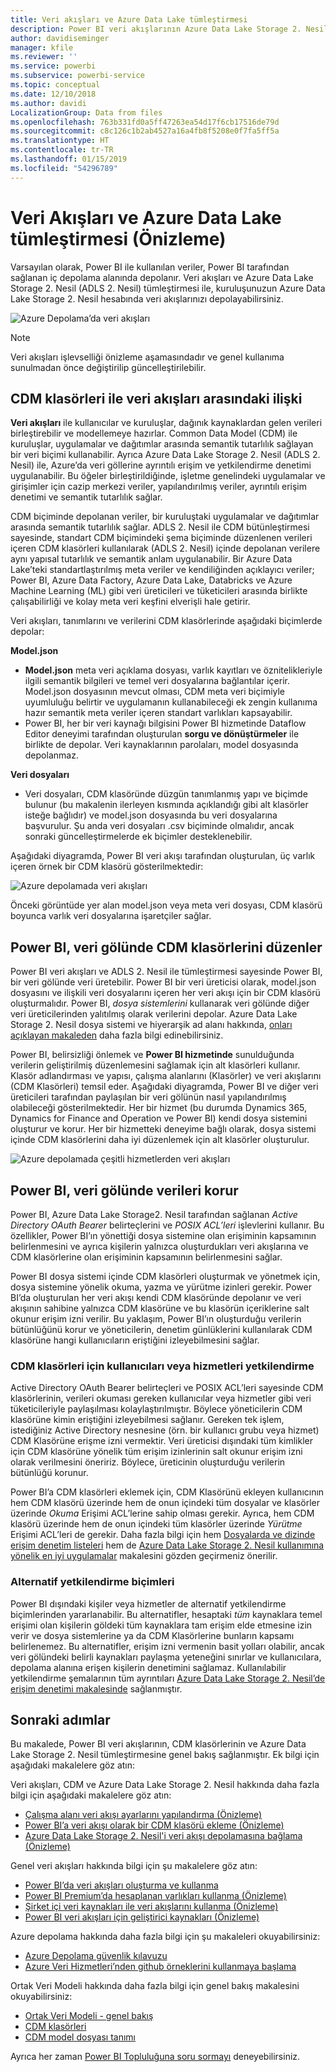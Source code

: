 ```yaml
---
title: Veri akışları ve Azure Data Lake tümleştirmesi
description: Power BI veri akışlarının Azure Data Lake Storage 2. Nesil ile nasıl tümleştirildiğine dair genel bakış
author: davidiseminger
manager: kfile
ms.reviewer: ''
ms.service: powerbi
ms.subservice: powerbi-service
ms.topic: conceptual
ms.date: 12/10/2018
ms.author: davidi
LocalizationGroup: Data from files
ms.openlocfilehash: 763b331fd0a5ff47263ea54d17f6cb17516de79d
ms.sourcegitcommit: c8c126c1b2ab4527a16a4fb8f5208e0f7fa5ff5a
ms.translationtype: HT
ms.contentlocale: tr-TR
ms.lasthandoff: 01/15/2019
ms.locfileid: "54296789"
---
```

# <a name="dataflows-and-azure-data-lake-integration-preview"></a>Veri Akışları ve Azure Data Lake tümleştirmesi (Önizleme)

Varsayılan olarak, Power BI ile kullanılan veriler, Power BI tarafından sağlanan iç depolama alanında depolanır. Veri akışları ve Azure Data Lake Storage 2. Nesil (ADLS 2. Nesil) tümleştirmesi ile, kuruluşunuzun Azure Data Lake Storage 2. Nesil hesabında veri akışlarınızı depolayabilirsiniz. 

![Azure Depolama’da veri akışları](media/service-dataflows-azure-data-lake-integration/dataflows-azure-integration_01.jpg)

> [!NOTE]
> Veri akışları işlevselliği önizleme aşamasındadır ve genel kullanıma sunulmadan önce değiştirilip güncelleştirilebilir.

## <a name="how-cdm-folders-relate-to-dataflows"></a>CDM klasörleri ile veri akışları arasındaki ilişki

**Veri akışları** ile kullanıcılar ve kuruluşlar, dağınık kaynaklardan gelen verileri birleştirebilir ve modellemeye hazırlar. Common Data Model (CDM) ile kuruluşlar, uygulamalar ve dağıtımlar arasında semantik tutarlılık sağlayan bir veri biçimi kullanabilir. Ayrıca Azure Data Lake Storage 2. Nesil (ADLS 2. Nesil) ile, Azure’da veri göllerine ayrıntılı erişim ve yetkilendirme denetimi uygulanabilir. Bu öğeler birleştirildiğinde, işletme genelindeki uygulamalar ve girişimler için cazip merkezi veriler, yapılandırılmış veriler, ayrıntılı erişim denetimi ve semantik tutarlılık sağlar.

CDM biçiminde depolanan veriler, bir kuruluştaki uygulamalar ve dağıtımlar arasında semantik tutarlılık sağlar. ADLS 2. Nesil ile CDM bütünleştirmesi sayesinde, standart CDM biçimindeki şema biçiminde düzenlenen verileri içeren CDM klasörleri kullanılarak (ADLS 2. Nesil) içinde depolanan verilere aynı yapısal tutarlılık ve semantik anlam uygulanabilir. Bir Azure Data Lake’teki standartlaştırılmış meta veriler ve kendiliğinden açıklayıcı veriler; Power BI, Azure Data Factory, Azure Data Lake, Databricks ve Azure Machine Learning (ML) gibi veri üreticileri ve tüketicileri arasında birlikte çalışabilirliği ve kolay meta veri keşfini elverişli hale getirir. 

Veri akışları, tanımlarını ve verilerini CDM klasörlerinde aşağıdaki biçimlerde depolar:

**Model.json**
* **Model.json** meta veri açıklama dosyası, varlık kayıtları ve öznitelikleriyle ilgili semantik bilgileri ve temel veri dosyalarına bağlantılar içerir. Model.json dosyasının mevcut olması, CDM meta veri biçimiyle uyumluluğu belirtir ve uygulamanın kullanabileceği ek zengin kullanıma hazır semantik meta veriler içeren standart varlıkları kapsayabilir.
* Power BI, her bir veri kaynağı bilgisini Power BI hizmetinde Dataflow Editor deneyimi tarafından oluşturulan **sorgu ve dönüştürmeler** ile birlikte de depolar. Veri kaynaklarının parolaları, model dosyasında depolanmaz.

**Veri dosyaları**
* Veri dosyaları, CDM klasöründe düzgün tanımlanmış yapı ve biçimde bulunur (bu makalenin ilerleyen kısmında açıklandığı gibi alt klasörler isteğe bağlıdır) ve model.json dosyasında bu veri dosyalarına başvurulur. Şu anda veri dosyaları .csv biçiminde olmalıdır, ancak sonraki güncelleştirmelerde ek biçimler desteklenebilir. 

Aşağıdaki diyagramda, Power BI veri akışı tarafından oluşturulan, üç varlık içeren örnek bir CDM klasörü gösterilmektedir:

![Azure depolamada veri akışları](media/service-dataflows-azure-data-lake-integration/dataflows-azure-integration_01.jpg)

Önceki görüntüde yer alan model.json veya meta veri dosyası, CDM klasörü boyunca varlık veri dosyalarına işaretçiler sağlar.

## <a name="power-bi-organizes-cdm-folders-in-the-data-lake"></a>Power BI, veri gölünde CDM klasörlerini düzenler

Power BI veri akışları ve ADLS 2. Nesil ile tümleştirmesi sayesinde Power BI, bir veri gölünde veri üretebilir. Power BI bir veri üreticisi olarak, model.json dosyasını ve ilişkili veri dosyalarını içeren her veri akışı için bir CDM klasörü oluşturmalıdır. Power BI, *dosya sistemlerini* kullanarak veri gölünde diğer veri üreticilerinden yalıtılmış olarak verilerini depolar. Azure Data Lake Storage 2. Nesil dosya sistemi ve hiyerarşik ad alanı hakkında, [onları açıklayan makaleden](https://docs.microsoft.com/azure/storage/data-lake-storage/namespace) daha fazla bilgi edinebilirsiniz.

Power BI, belirsizliği önlemek ve **Power BI hizmetinde** sunulduğunda verilerin geliştirilmiş düzenlemesini sağlamak için alt klasörleri kullanır. Klasör adlandırması ve yapısı, çalışma alanlarını (Klasörler) ve veri akışlarını (CDM Klasörleri) temsil eder. Aşağıdaki diyagramda, Power BI ve diğer veri üreticileri tarafından paylaşılan bir veri gölünün nasıl yapılandırılmış olabileceği gösterilmektedir. Her bir hizmet (bu durumda Dynamics 365, Dynamics for Finance and Operation ve Power BI) kendi dosya sistemini oluşturur ve korur. Her bir hizmetteki deneyime bağlı olarak, dosya sistemi içinde CDM klasörlerini daha iyi düzenlemek için alt klasörler oluşturulur. 

![Azure depolamada çeşitli hizmetlerden veri akışları](media/service-dataflows-azure-data-lake-integration/dataflows-azure-integration_02.jpg)

## <a name="power-bi-protects-data-in-the-data-lake"></a>Power BI, veri gölünde verileri korur

Power BI, Azure Data Lake Storage2. Nesil tarafından sağlanan *Active Directory OAuth Bearer* belirteçlerini ve *POSIX ACL’leri* işlevlerini kullanır. Bu özellikler, Power BI’ın yönettiği dosya sistemine olan erişiminin kapsamının belirlenmesini ve ayrıca kişilerin yalnızca oluşturdukları veri akışlarına ve CDM klasörlerine olan erişiminin kapsamının belirlenmesini sağlar. 

Power BI dosya sistemi içinde CDM klasörleri oluşturmak ve yönetmek için, dosya sistemine yönelik okuma, yazma ve yürütme izinleri gerekir. Power BI’da oluşturulan her veri akışı kendi CDM klasöründe depolanır ve veri akışının sahibine yalnızca CDM klasörüne ve bu klasörün içeriklerine salt okunur erişim izni verilir. Bu yaklaşım, Power BI’ın oluşturduğu verilerin bütünlüğünü korur ve yöneticilerin, denetim günlüklerini kullanılarak CDM klasörüne hangi kullanıcıların eriştiğini izleyebilmesini sağlar. 

### <a name="authorizing-users-or-services-for-cdm-folders"></a>CDM klasörleri için kullanıcıları veya hizmetleri yetkilendirme

Active Directory OAuth Bearer belirteçleri ve POSIX ACL’leri sayesinde CDM klasörlerinin, verileri okuması gereken kullanıcılar veya hizmetler gibi veri tüketicileriyle paylaşılması kolaylaştırılmıştır. Böylece yöneticilerin CDM klasörüne kimin eriştiğini izleyebilmesi sağlanır. Gereken tek işlem, istediğiniz Active Directory nesnesine (örn. bir kullanıcı grubu veya hizmet) CDM Klasörüne erişme izni vermektir. Veri üreticisi dışındaki tüm kimlikler için CDM klasörüne yönelik tüm erişim izinlerinin salt okunur erişim izni olarak verilmesini öneririz. Böylece, üreticinin oluşturduğu verilerin bütünlüğü korunur.

Power BI’a CDM klasörleri eklemek için, CDM Klasörünü ekleyen kullanıcının hem CDM klasörü üzerinde hem de onun içindeki tüm dosyalar ve klasörler üzerinde *Okuma* Erişimi ACL’lerine sahip olması gerekir. Ayrıca, hem CDM klasörü üzerinde hem de onun içindeki tüm klasörler üzerinde *Yürütme* Erişimi ACL’leri de gerekir. Daha fazla bilgi için hem [Dosyalarda ve dizinde erişim denetim listeleri](https://docs.microsoft.com/azure/storage/blobs/data-lake-storage-access-control#access-control-lists-on-files-and-directories) hem de [Azure Data Lake Storage 2. Nesil kullanımına yönelik en iyi uygulamalar](https://docs.microsoft.com/azure/storage/blobs/data-lake-storage-best-practices) makalesini gözden geçirmeniz önerilir.


### <a name="alternative-forms-of-authorization"></a>Alternatif yetkilendirme biçimleri

Power BI dışındaki kişiler veya hizmetler de alternatif yetkilendirme biçimlerinden yararlanabilir. Bu alternatifler, hesaptaki *tüm* kaynaklara temel erişimi olan kişilerin göldeki tüm kaynaklara tam erişim elde etmesine izin verir ve dosya sistemlerine ya da CDM Klasörlerine bunların kapsamı belirlenemez. Bu alternatifler, erişim izni vermenin basit yolları olabilir, ancak veri gölündeki belirli kaynakları paylaşma yeteneğini sınırlar ve kullanıcılara, depolama alanına erişen kişilerin denetimini sağlamaz. Kullanılabilir yetkilendirme şemalarının tüm ayrıntıları [Azure Data Lake Storage 2. Nesil’de erişim denetimi makalesinde](https://docs.microsoft.com/azure/storage/blobs/data-lake-storage-access-control
) sağlanmıştır.


## <a name="next-steps"></a>Sonraki adımlar

Bu makalede, Power BI veri akışlarının, CDM klasörlerinin ve Azure Data Lake Storage 2. Nesil tümleştirmesine genel bakış sağlanmıştır. Ek bilgi için aşağıdaki makalelere göz atın:

Veri akışları, CDM ve Azure Data Lake Storage 2. Nesil hakkında daha fazla bilgi için aşağıdaki makalelere göz atın:

* [Çalışma alanı veri akışı ayarlarını yapılandırma (Önizleme)](service-dataflows-configure-workspace-storage-settings.md)
* [Power BI’a veri akışı olarak bir CDM klasörü ekleme (Önizleme)](service-dataflows-add-cdm-folder.md)
* [Azure Data Lake Storage 2. Nesil'i veri akışı depolamasına bağlama (Önizleme)](service-dataflows-connect-azure-data-lake-storage-gen2.md)

Genel veri akışları hakkında bilgi için şu makalelere göz atın:

* [Power BI’da veri akışları oluşturma ve kullanma](service-dataflows-create-use.md)
* [Power BI Premium’da hesaplanan varlıkları kullanma (Önizleme)](service-dataflows-computed-entities-premium.md)
* [Şirket içi veri kaynakları ile veri akışlarını kullanma (Önizleme)](service-dataflows-on-premises-gateways.md)
* [Power BI veri akışları için geliştirici kaynakları (Önizleme)](service-dataflows-developer-resources.md)

Azure depolama hakkında daha fazla bilgi için şu makaleleri okuyabilirsiniz:
* [Azure Depolama güvenlik kılavuzu](https://docs.microsoft.com/azure/storage/common/storage-security-guide)
* [Azure Veri Hizmetleri’nden github örneklerini kullanmaya başlama](https://aka.ms/cdmadstutorial)

Ortak Veri Modeli hakkında daha fazla bilgi için genel bakış makalesini okuyabilirsiniz:
* [Ortak Veri Modeli - genel bakış ](https://docs.microsoft.com/powerapps/common-data-model/overview)
* [CDM klasörleri](https://go.microsoft.com/fwlink/?linkid=2045304)
* [CDM model dosyası tanımı](https://go.microsoft.com/fwlink/?linkid=2045521)

Ayrıca her zaman [Power BI Topluluğuna soru sormayı](http://community.powerbi.com/) deneyebilirsiniz.
